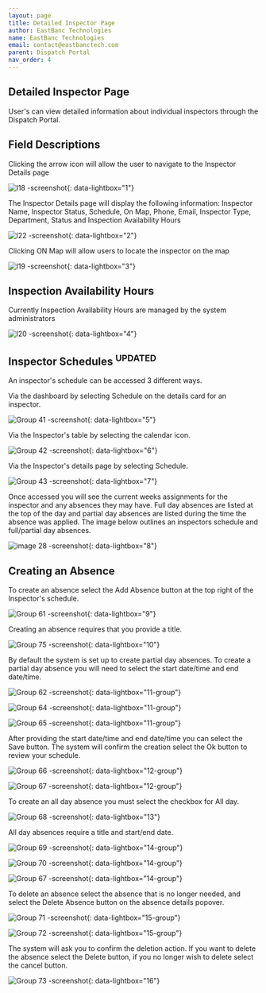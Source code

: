 ```yaml
---
layout: page
title: Detailed Inspector Page 
author: EastBanc Technologies
name: EastBanc Technologies
email: contact@eastbanctech.com
parent: Dispatch Portal
nav_order: 4
---
```


<section id="detailed-inspector-page" markdown="1">

# Detailed Inspector Page 

User's can view detailed information about individual inspectors through the Dispatch Portal.

<section id="field-descriptions-updated" markdown="1">

## Field Descriptions 
Clicking the arrow icon will allow the user to navigate to the Inspector Details page

![I18 -screenshot](../images/dispatch-portal/dp-detailed-inspector/field-descriptions.png){: data-lightbox="1"}

The Inspector Details page will display the following information: Inspector Name, Inspector Status, Schedule, On Map, Phone, Email, Inspector Type, Department, Status and Inspection Availability Hours

![I22 -screenshot](../images/dispatch-portal/dp-detailed-inspector/field-descriptions1.png){: data-lightbox="2"}

Clicking ON Map will allow users to locate the inspector on the map

![I19 -screenshot](../images/dispatch-portal/dp-detailed-inspector/field-descriptions2.png){: data-lightbox="3"}

</section>

<section id="inspection-availability-hours" markdown="1">

## Inspection Availability Hours

Currently Inspection Availability Hours are managed by the system administrators

![I20 -screenshot](../images/dispatch-portal/dp-detailed-inspector/availability-hours.png){: data-lightbox="4"}

</section>

<section id="inspector-schedules-updated" markdown="1">
 
## Inspector Schedules <sup class="updated">UPDATED</sup>

An inspector's schedule can be accessed 3 different ways.

Via the dashboard by selecting Schedule on the details card for an inspector.

![Group 41 -screenshot](../images/dispatch-portal/dp-detailed-inspector/schedules.png){: data-lightbox="5"}

Via the Inspector's table by selecting the calendar icon.

![Group 42 -screenshot](../images/dispatch-portal/dp-detailed-inspector/schedules1.png){: data-lightbox="6"}


Via the Inspector's details page by selecting Schedule.

![Group 43 -screenshot](../images/dispatch-portal/dp-detailed-inspector/schedules2.png){: data-lightbox="7"}

Once accessed you will see the current weeks assignments for the inspector and any absences they may have.
Full day absences are listed at the top of the day and partial day absences are listed during the time the absence was applied. The image below outlines an inspectors schedule and full/partial day absences. 

![image 28 -screenshot](../images/dispatch-portal/dp-detailed-inspector/schedules3.png){: data-lightbox="8"}

</section>

<section id="creating-an-absence" markdown="1">

## Creating an Absence

To create an absence select the Add Absence button at the top right of the Inspector's schedule.

![Group 61 -screenshot](../images/dispatch-portal/dp-detailed-inspector/absence.png){: data-lightbox="9"}

Creating an absence requires that you provide a title.

![Group 75 -screenshot](../images/dispatch-portal/dp-detailed-inspector/absence1.png){: data-lightbox="10"}

By default the system is set up to create partial day absences. To create a partial day absence you will need to select the start date/time and end date/time.

![Group 62 -screenshot](../images/dispatch-portal/dp-detailed-inspector/absence2.png){: data-lightbox="11-group"}

![Group 64 -screenshot](../images/dispatch-portal/dp-detailed-inspector/absence3.png){: data-lightbox="11-group"}

![Group 65 -screenshot](../images/dispatch-portal/dp-detailed-inspector/absence4.png){: data-lightbox="11-group"}

After providing the start date/time and end date/time you can select the Save button. The system will confirm the creation select the Ok button to review your schedule.

![Group 66 -screenshot](../images/dispatch-portal/dp-detailed-inspector/absence5.png){: data-lightbox="12-group"}

![Group 67 -screenshot](../images/dispatch-portal/dp-detailed-inspector/absence6.png){: data-lightbox="12-group"}

To create an all day absence you must select the checkbox for All day.

![Group 68 -screenshot](../images/dispatch-portal/dp-detailed-inspector/absence7.png){: data-lightbox="13"}

All day absences require a title and start/end date.

![Group 69 -screenshot](../images/dispatch-portal/dp-detailed-inspector/absence8.png){: data-lightbox="14-group"}

![Group 70 -screenshot](../images/dispatch-portal/dp-detailed-inspector/absence9.png){: data-lightbox="14-group"}

![Group 67 -screenshot](../images/dispatch-portal/dp-detailed-inspector/absence10.png){: data-lightbox="14-group"}

To delete an absence select the absence that is no longer needed, and select the Delete Absence button on the absence details popover. 

![Group 71 -screenshot](../images/dispatch-portal/dp-detailed-inspector/absence11.png){: data-lightbox="15-group"}

![Group 72 -screenshot](../images/dispatch-portal/dp-detailed-inspector/absence12.png){: data-lightbox="15-group"}

The system will ask you to confirm the deletion action.  If you want to delete the absence select the Delete button, if you no longer wish to delete select the cancel button.

![Group 73 -screenshot](../images/dispatch-portal/dp-detailed-inspector/absence13.png){: data-lightbox="16"}


</section>
</section>
